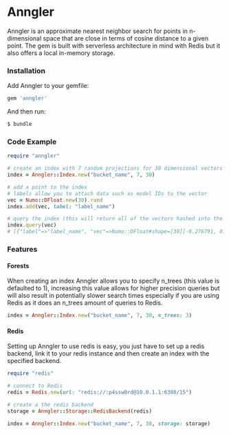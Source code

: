 # Anngler

Anngler is an approximate nearest neighbor search for points in n-dimensional space that are close in terms of cosine distance to a given point. The gem is built with serverless architecture in mind with Redis but it also offers a local in-memory storage.

### Installation

Add Anngler to your gemfile:
```ruby
gem 'anngler'
```

And then run:
```sh
$ bundle
```

### Code Example
```ruby
require "anngler"

# create an index with 7 random projections for 30 dimensional vectors
index = Anngler::Index.new("bucket_name", 7, 30)

# add a point to the index
# labels allow you to attach data such as model IDs to the vector
vec = Numo::DFloat.new(30).rand
index.add(vec, label: "label_name")

# query the index (this will return all of the vectors hashed into the same bucket)
index.query(vec)
# [{"label"=>"label_name", "vec"=>Numo::DFloat#shape=[30][-0.276791, 0.828535, 0.010036, 0.874997, -0.169577, -0.0180099, 0.266599, ...]}]
```

### Features
#### Forests
When creating an index Anngler allows you to specify n_trees (this value is defaulted to 1), increasing this value allows for higher precision queries but will also result in potentially slower search times especially if you are using Redis as it does an n_trees amount of queries to Redis.
```ruby
index = Anngler::Index.new("bucket_name", 7, 30, n_trees: 3)
```

#### Redis
Setting up Anngler to use redis is easy, you just have to set up a redis backend, link it to your redis instance and then create an index with the specified backend.
```ruby
require "redis"

# connect to Redis
redis = Redis.new(url: "redis://:p4ssw0rd@10.0.1.1:6380/15")

# create a the redis backend
storage = Anngler::Storage::RedisBackend(redis)

index = Anngler::Index.new("bucket_name", 7, 30, storage: storage)
```
